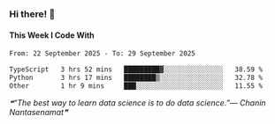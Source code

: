 ### Hi there! 👋

#### This Week I Code With
<!--START_SECTION:waka-->

```txt
From: 22 September 2025 - To: 29 September 2025

TypeScript   3 hrs 52 mins   █████████▓░░░░░░░░░░░░░░░   38.59 %
Python       3 hrs 17 mins   ████████▒░░░░░░░░░░░░░░░░   32.78 %
Other        1 hr 9 mins     ███░░░░░░░░░░░░░░░░░░░░░░   11.55 %
```

<!--END_SECTION:waka-->

<!--STARTS_HERE_QUOTE_README-->
<i>❝“The best way to learn data science is to do data science.”— Chanin Nantasenamat❞</i>
<!--ENDS_HERE_QUOTE_README-->

